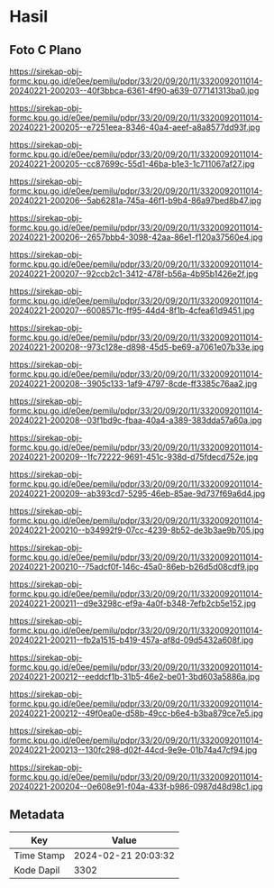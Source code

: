 # Hasil

## Foto C Plano

https://sirekap-obj-formc.kpu.go.id/e0ee/pemilu/pdpr/33/20/09/20/11/3320092011014-20240221-200203--40f3bbca-6361-4f90-a639-077141313ba0.jpg

https://sirekap-obj-formc.kpu.go.id/e0ee/pemilu/pdpr/33/20/09/20/11/3320092011014-20240221-200205--e7251eea-8346-40a4-aeef-a8a8577dd93f.jpg

https://sirekap-obj-formc.kpu.go.id/e0ee/pemilu/pdpr/33/20/09/20/11/3320092011014-20240221-200205--cc87699c-55d1-46ba-b1e3-1c711067af27.jpg

https://sirekap-obj-formc.kpu.go.id/e0ee/pemilu/pdpr/33/20/09/20/11/3320092011014-20240221-200206--5ab6281a-745a-46f1-b9b4-86a97bed8b47.jpg

https://sirekap-obj-formc.kpu.go.id/e0ee/pemilu/pdpr/33/20/09/20/11/3320092011014-20240221-200206--2657bbb4-3098-42aa-86e1-f120a37560e4.jpg

https://sirekap-obj-formc.kpu.go.id/e0ee/pemilu/pdpr/33/20/09/20/11/3320092011014-20240221-200207--92ccb2c1-3412-478f-b56a-4b95b1426e2f.jpg

https://sirekap-obj-formc.kpu.go.id/e0ee/pemilu/pdpr/33/20/09/20/11/3320092011014-20240221-200207--6008571c-ff95-44d4-8f1b-4cfea61d9451.jpg

https://sirekap-obj-formc.kpu.go.id/e0ee/pemilu/pdpr/33/20/09/20/11/3320092011014-20240221-200208--973c128e-d898-45d5-be69-a7061e07b33e.jpg

https://sirekap-obj-formc.kpu.go.id/e0ee/pemilu/pdpr/33/20/09/20/11/3320092011014-20240221-200208--3905c133-1af9-4797-8cde-ff3385c76aa2.jpg

https://sirekap-obj-formc.kpu.go.id/e0ee/pemilu/pdpr/33/20/09/20/11/3320092011014-20240221-200208--03f1bd9c-fbaa-40a4-a389-383dda57a60a.jpg

https://sirekap-obj-formc.kpu.go.id/e0ee/pemilu/pdpr/33/20/09/20/11/3320092011014-20240221-200209--1fc72222-9691-451c-938d-d75fdecd752e.jpg

https://sirekap-obj-formc.kpu.go.id/e0ee/pemilu/pdpr/33/20/09/20/11/3320092011014-20240221-200209--ab393cd7-5295-46eb-85ae-9d737f69a6d4.jpg

https://sirekap-obj-formc.kpu.go.id/e0ee/pemilu/pdpr/33/20/09/20/11/3320092011014-20240221-200210--b34992f9-07cc-4239-8b52-de3b3ae9b705.jpg

https://sirekap-obj-formc.kpu.go.id/e0ee/pemilu/pdpr/33/20/09/20/11/3320092011014-20240221-200210--75adcf0f-146c-45a0-86eb-b26d5d08cdf9.jpg

https://sirekap-obj-formc.kpu.go.id/e0ee/pemilu/pdpr/33/20/09/20/11/3320092011014-20240221-200211--d9e3298c-ef9a-4a0f-b348-7efb2cb5e152.jpg

https://sirekap-obj-formc.kpu.go.id/e0ee/pemilu/pdpr/33/20/09/20/11/3320092011014-20240221-200211--fb2a1515-b419-457a-af8d-09d5432a608f.jpg

https://sirekap-obj-formc.kpu.go.id/e0ee/pemilu/pdpr/33/20/09/20/11/3320092011014-20240221-200212--eeddcf1b-31b5-46e2-be01-3bd603a5886a.jpg

https://sirekap-obj-formc.kpu.go.id/e0ee/pemilu/pdpr/33/20/09/20/11/3320092011014-20240221-200212--49f0ea0e-d58b-49cc-b6e4-b3ba879ce7e5.jpg

https://sirekap-obj-formc.kpu.go.id/e0ee/pemilu/pdpr/33/20/09/20/11/3320092011014-20240221-200213--130fc298-d02f-44cd-9e9e-01b74a47cf94.jpg

https://sirekap-obj-formc.kpu.go.id/e0ee/pemilu/pdpr/33/20/09/20/11/3320092011014-20240221-200204--0e608e91-f04a-433f-b986-0987d48d98c1.jpg


## Metadata

| Key        | Value               |
| ---------- | ------------------- |
| Time Stamp | 2024-02-21 20:03:32 |
| Kode Dapil | 3302                |




